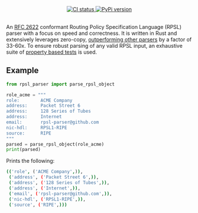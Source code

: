<div align="center">
  <a href="https://github.com/srv6d/rpsl-parser/actions">
    <img src="https://github.com/srv6d/rpsl-parser/workflows/CI/badge.svg" alt="CI status">
  </a>
  <a href="https://pypi.python.org/pypi/rpsl-parser">
    <img src="https://img.shields.io/pypi/v/rpsl-parser.svg" alt="PyPi version">
  </a>
  
</div>
<br>

An [RFC 2622] conformant Routing Policy Specification Language (RPSL) parser with a focus on speed and correctness. It is written in Rust and extensively leverages zero-copy, [outperforming other parsers](docs/benchmark) by a factor of 33-60x. To ensure robust parsing of any valid RPSL input, an exhaustive suite of [property based tests](tests/property_based/) is used.

## Example

```python
from rpsl_parser import parse_rpsl_object

role_acme = """
role:        ACME Company
address:     Packet Street 6
address:     128 Series of Tubes
address:     Internet
email:       rpsl-parser@github.com
nic-hdl:     RPSL1-RIPE
source:      RIPE
"""
parsed = parse_rpsl_object(role_acme)
print(parsed)
```

Prints the following:

```sh
(('role', ('ACME Company',)),
 ('address', ('Packet Street 6',)),
 ('address', ('128 Series of Tubes',)),
 ('address', ('Internet',)),
 ('email', ('rpsl-parser@github.com',)),
 ('nic-hdl', ('RPSL1-RIPE',)),
 ('source', ('RIPE',)))
```

[RFC 2622]: https://datatracker.ietf.org/doc/html/rfc2622
